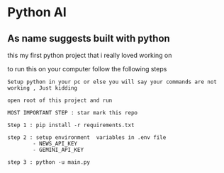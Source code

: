 # Python AI

## As name suggests built with python

this my first python project that i really loved working on

to run this on your computer follow the following steps

```
Setup python in your pc or else you will say your commands are not working , Just kidding
```

```
open root of this project and run
```

```
MOST IMPORTANT STEP : star mark this repo
```

```
Step 1 : pip install -r requirements.txt
```

```
step 2 : setup environment  variables in .env file
        - NEWS_API_KEY
        - GEMINI_API_KEY
```

```
step 3 : python -u main.py
```
